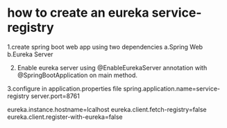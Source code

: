 
# how to create an eureka service-registry
1.create spring boot web app using two dependencies
  a.Spring Web
  b.Eureka Server
  
2. Enable eureka server using @EnableEurekaServer annotation with @SpringBootApplication on main method.
   
3.configure in application.properties file
  spring.application.name=service-registry
  server.port=8761
  
  eureka.instance.hostname=lcalhost
  eureka.client.fetch-registry=false
  eureka.client.register-with-eureka=false

